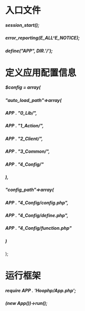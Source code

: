 入口文件
 ==============
##### session_start();
##### error_reporting(E_ALL^E_NOTICE);
##### define("APP", __DIR__.'/');

定义应用配置信息
================
##### $config = array(
#####                "auto_load_path"=>array(
#####                   APP . "0_Lib/",
#####                    APP . "1_Action/",
#####                    APP . "2_Client/",
#####                    APP . "3_Common/",
#####                    APP . "4_Config/"
#####                ),
#####                "config_path"=>array(
#####                    APP . "4_Config/config.php",
#####                    APP . "4_Config/define.php",
#####                    APP . "4_Config/function.php"
#####                )
);

运行框架
=======
##### require APP . 'Hoophp/App.php';
##### (new App())->run();
